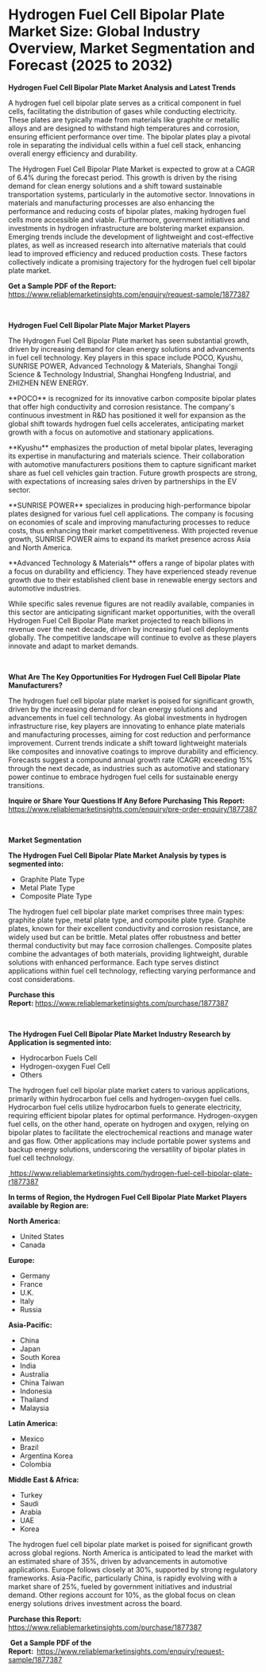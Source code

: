 <p><h1>Hydrogen Fuel Cell Bipolar Plate Market Size: Global Industry Overview, Market Segmentation and Forecast (2025 to 2032)</h1></p><p><strong>Hydrogen Fuel Cell Bipolar Plate Market Analysis and Latest Trends</strong></p>
<p><p>A hydrogen fuel cell bipolar plate serves as a critical component in fuel cells, facilitating the distribution of gases while conducting electricity. These plates are typically made from materials like graphite or metallic alloys and are designed to withstand high temperatures and corrosion, ensuring efficient performance over time. The bipolar plates play a pivotal role in separating the individual cells within a fuel cell stack, enhancing overall energy efficiency and durability.</p><p>The Hydrogen Fuel Cell Bipolar Plate Market is expected to grow at a CAGR of 6.4% during the forecast period. This growth is driven by the rising demand for clean energy solutions and a shift toward sustainable transportation systems, particularly in the automotive sector. Innovations in materials and manufacturing processes are also enhancing the performance and reducing costs of bipolar plates, making hydrogen fuel cells more accessible and viable. Furthermore, government initiatives and investments in hydrogen infrastructure are bolstering market expansion. Emerging trends include the development of lightweight and cost-effective plates, as well as increased research into alternative materials that could lead to improved efficiency and reduced production costs. These factors collectively indicate a promising trajectory for the hydrogen fuel cell bipolar plate market.</p></p>
<p><strong>Get a Sample PDF of the Report:&nbsp;</strong> <a href="https://www.reliablemarketinsights.com/enquiry/request-sample/1877387?utm_campaign=3207&utm_medium=2&utm_source=Github&utm_content=ia&utm_term=12042025&utm_id=hydrogen-fuel-cell-bipolar-plate">https://www.reliablemarketinsights.com/enquiry/request-sample/1877387</a></p>
<p>&nbsp;</p>
<p><strong>Hydrogen Fuel Cell Bipolar Plate Major Market Players</strong></p>
<p><p>The Hydrogen Fuel Cell Bipolar Plate market has seen substantial growth, driven by increasing demand for clean energy solutions and advancements in fuel cell technology. Key players in this space include POCO, Kyushu, SUNRISE POWER, Advanced Technology & Materials, Shanghai Tongji Science & Technology Industrial, Shanghai Hongfeng Industrial, and ZHIZHEN NEW ENERGY.</p><p>**POCO** is recognized for its innovative carbon composite bipolar plates that offer high conductivity and corrosion resistance. The company's continuous investment in R&D has positioned it well for expansion as the global shift towards hydrogen fuel cells accelerates, anticipating market growth with a focus on automotive and stationary applications.</p><p>**Kyushu** emphasizes the production of metal bipolar plates, leveraging its expertise in manufacturing and materials science. Their collaboration with automotive manufacturers positions them to capture significant market share as fuel cell vehicles gain traction. Future growth prospects are strong, with expectations of increasing sales driven by partnerships in the EV sector.</p><p>**SUNRISE POWER** specializes in producing high-performance bipolar plates designed for various fuel cell applications. The company is focusing on economies of scale and improving manufacturing processes to reduce costs, thus enhancing their market competitiveness. With projected revenue growth, SUNRISE POWER aims to expand its market presence across Asia and North America.</p><p>**Advanced Technology & Materials** offers a range of bipolar plates with a focus on durability and efficiency. They have experienced steady revenue growth due to their established client base in renewable energy sectors and automotive industries.</p><p>While specific sales revenue figures are not readily available, companies in this sector are anticipating significant market opportunities, with the overall Hydrogen Fuel Cell Bipolar Plate market projected to reach billions in revenue over the next decade, driven by increasing fuel cell deployments globally. The competitive landscape will continue to evolve as these players innovate and adapt to market demands.</p></p>
<p>&nbsp;</p>
<p><strong>What Are The Key Opportunities For Hydrogen Fuel Cell Bipolar Plate Manufacturers?</strong></p>
<p><p>The hydrogen fuel cell bipolar plate market is poised for significant growth, driven by the increasing demand for clean energy solutions and advancements in fuel cell technology. As global investments in hydrogen infrastructure rise, key players are innovating to enhance plate materials and manufacturing processes, aiming for cost reduction and performance improvement. Current trends indicate a shift toward lightweight materials like composites and innovative coatings to improve durability and efficiency. Forecasts suggest a compound annual growth rate (CAGR) exceeding 15% through the next decade, as industries such as automotive and stationary power continue to embrace hydrogen fuel cells for sustainable energy transitions.</p></p>
<p><strong>Inquire or Share Your Questions If Any Before Purchasing This Report:</strong> <a href="https://www.reliablemarketinsights.com/enquiry/pre-order-enquiry/1877387?utm_campaign=3207&utm_medium=2&utm_source=Github&utm_content=ia&utm_term=12042025&utm_id=hydrogen-fuel-cell-bipolar-plate">https://www.reliablemarketinsights.com/enquiry/pre-order-enquiry/1877387</a></p>
<p>&nbsp;</p>
<p><strong>Market Segmentation</strong></p>
<p><strong>The Hydrogen Fuel Cell Bipolar Plate Market Analysis by types is segmented into:</strong></p>
<p><ul><li>Graphite Plate Type</li><li>Metal Plate Type</li><li>Composite Plate Type</li></ul></p>
<p><p>The hydrogen fuel cell bipolar plate market comprises three main types: graphite plate type, metal plate type, and composite plate type. Graphite plates, known for their excellent conductivity and corrosion resistance, are widely used but can be brittle. Metal plates offer robustness and better thermal conductivity but may face corrosion challenges. Composite plates combine the advantages of both materials, providing lightweight, durable solutions with enhanced performance. Each type serves distinct applications within fuel cell technology, reflecting varying performance and cost considerations.</p></p>
<p><strong>Purchase this Report:&nbsp;</strong><a href="https://www.reliablemarketinsights.com/purchase/1877387?utm_campaign=3207&utm_medium=2&utm_source=Github&utm_content=ia&utm_term=12042025&utm_id=hydrogen-fuel-cell-bipolar-plate">https://www.reliablemarketinsights.com/purchase/1877387</a></p>
<p>&nbsp;</p>
<p><strong>The Hydrogen Fuel Cell Bipolar Plate Market Industry Research by Application is segmented into:</strong></p>
<p><ul><li>Hydrocarbon Fuels Cell</li><li>Hydrogen-oxygen Fuel Cell</li><li>Others</li></ul></p>
<p><p>The hydrogen fuel cell bipolar plate market caters to various applications, primarily within hydrocarbon fuel cells and hydrogen-oxygen fuel cells. Hydrocarbon fuel cells utilize hydrocarbon fuels to generate electricity, requiring efficient bipolar plates for optimal performance. Hydrogen-oxygen fuel cells, on the other hand, operate on hydrogen and oxygen, relying on bipolar plates to facilitate the electrochemical reactions and manage water and gas flow. Other applications may include portable power systems and backup energy solutions, underscoring the versatility of bipolar plates in fuel cell technology.</p></p>
<p><a href="https://www.reliablemarketinsights.com/hydrogen-fuel-cell-bipolar-plate-r1877387?utm_campaign=3207&utm_medium=2&utm_source=Github&utm_content=ia&utm_term=12042025&utm_id=hydrogen-fuel-cell-bipolar-plate">&nbsp;https://www.reliablemarketinsights.com/hydrogen-fuel-cell-bipolar-plate-r1877387</a></p>
<p><strong>In terms of Region, the Hydrogen Fuel Cell Bipolar Plate Market Players available by Region are:</strong></p>
<p>
    <p> <strong> North America: </strong>
        <ul>
            <li>United States</li>
            <li>Canada</li>
        </ul>
        </p> 
    <p> <strong> Europe: </strong>
        <ul>
            <li>Germany</li>
            <li>France</li>
            <li>U.K.</li>
            <li>Italy</li>
            <li>Russia</li>
        </ul>
        </p> 
    <p> <strong> Asia-Pacific: </strong>
        <ul>
            <li>China</li>
            <li>Japan</li>
            <li>South Korea</li>
            <li>India</li>
            <li>Australia</li>
            <li>China Taiwan</li>
            <li>Indonesia</li>
            <li>Thailand</li>
            <li>Malaysia</li>
        </ul>
        </p> 
    <p> <strong> Latin America: </strong>
        <ul>
            <li>Mexico</li>
            <li>Brazil</li>
            <li>Argentina Korea</li>
            <li>Colombia</li>
        </ul>
        </p> 
    <p> <strong> Middle East & Africa: </strong>
        <ul>
            <li>Turkey</li>
            <li>Saudi</li>
            <li>Arabia</li>
            <li>UAE</li>
            <li>Korea</li>
        </ul>
    </p>
    </p>
<p><p>The hydrogen fuel cell bipolar plate market is poised for significant growth across global regions. North America is anticipated to lead the market with an estimated share of 35%, driven by advancements in automotive applications. Europe follows closely at 30%, supported by strong regulatory frameworks. Asia-Pacific, particularly China, is rapidly evolving with a market share of 25%, fueled by government initiatives and industrial demand. Other regions account for 10%, as the global focus on clean energy solutions drives investment across the board.</p></p>
<p><strong>Purchase this Report: </strong><a href="https://www.reliablemarketinsights.com/purchase/1877387?utm_campaign=3207&utm_medium=2&utm_source=Github&utm_content=ia&utm_term=12042025&utm_id=hydrogen-fuel-cell-bipolar-plate">https://www.reliablemarketinsights.com/purchase/1877387</a></p>
<p>&nbsp;<strong>Get a Sample PDF of the Report:&nbsp;&nbsp;</strong><a href="https://www.reliablemarketinsights.com/enquiry/request-sample/1877387?utm_campaign=3207&utm_medium=2&utm_source=Github&utm_content=ia&utm_term=12042025&utm_id=hydrogen-fuel-cell-bipolar-plate">https://www.reliablemarketinsights.com/enquiry/request-sample/1877387</a></p>
<p><strong></strong></p>
<p><p></p><p></p><p></p></p>